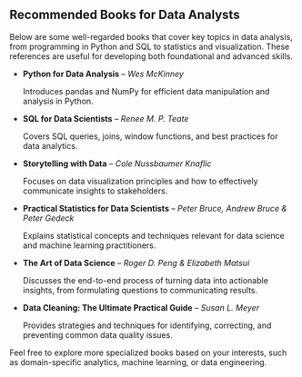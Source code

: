 ## Recommended Books for Data Analysts

Below are some well-regarded books that cover key topics in data analysis, from programming in Python and SQL to statistics and visualization. These references are useful for developing both foundational and advanced skills.

- **Python for Data Analysis** – *Wes McKinney*
  
  Introduces pandas and NumPy for efficient data manipulation and analysis in Python.

- **SQL for Data Scientists** – *Renee M. P. Teate*
  
  Covers SQL queries, joins, window functions, and best practices for data analytics.

- **Storytelling with Data** – *Cole Nussbaumer Knaflic*
  
  Focuses on data visualization principles and how to effectively communicate insights to stakeholders.

- **Practical Statistics for Data Scientists** – *Peter Bruce, Andrew Bruce & Peter Gedeck*
  
  Explains statistical concepts and techniques relevant for data science and machine learning practitioners.

- **The Art of Data Science** – *Roger D. Peng & Elizabeth Matsui*
  
  Discusses the end-to-end process of turning data into actionable insights, from formulating questions to communicating results.

- **Data Cleaning: The Ultimate Practical Guide** – *Susan L. Meyer*
  
  Provides strategies and techniques for identifying, correcting, and preventing common data quality issues.

Feel free to explore more specialized books based on your interests, such as domain-specific analytics, machine learning, or data engineering.
